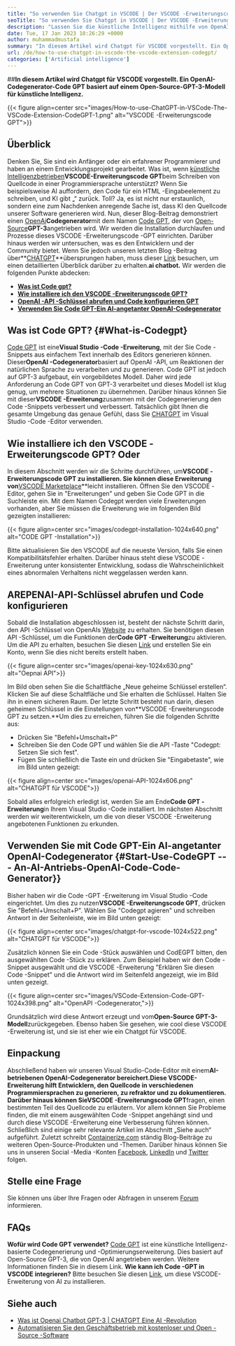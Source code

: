 ```yaml
---
title: "So verwenden Sie Chatgpt in VSCODE | Der VSCODE -Erweiterungscode GPT" 
seoTitle: "So verwenden Sie Chatgpt in VSCODE | Der VSCODE -Erweiterungscode GPT" 
description: "Lassen Sie die künstliche Intelligenz mithilfe von OpenAI -API den Quellcode schreiben und optimieren. VSCODE-Erweiterungscode GPT wird von GPT-3 betrieben, einem Open-Source-NLP-Modell." 
date: Tue, 17 Jan 2023 10:26:29 +0000
author: muhammadmustafa
summary: "In diesem Artikel wird Chatgpt für VSCODE vorgestellt. Ein OpenAI-Code-Generator-Code GPT basiert auf einem Open-Source-Modell für künstliche Intelligenz, das GPT-3-Modell betrieben hat." 
url: /de/how-to-use-chatgpt-in-vscode-the-vscode-extension-codegpt/
categories: ['Artificial intelligence']
---
```


##**In diesem Artikel wird Chatgpt für VSCODE vorgestellt. Ein OpenAI-Codegenerator-Code GPT basiert auf einem Open-Source-GPT-3-Modell für künstliche Intelligenz.**

{{< figure align=center src="images/How-to-use-ChatGPT-in-VSCode-The-VSCode-Extension-CodeGPT-1.png" alt="VSCODE -Erweiterungscode GPT">}}


## Überblick
Denken Sie, Sie sind ein Anfänger oder ein erfahrener Programmierer und haben an einem Entwicklungsprojekt gearbeitet. Was ist, wenn [künstliche Intelligenzbetrieben][1]**VSCODE-Erweiterungscode GPT**beim Schreiben von Quellcode in einer Programmiersprache unterstützt? Wenn Sie beispielsweise AI auffordern, den Code für ein HTML -Eingabeelement zu schreiben, und KI gibt „“ zurück. Toll?
Ja, es ist nicht nur erstaunlich, sondern eine zum Nachdenken anregende Sache ist, dass KI den Quellcode unserer Software generieren wird. Nun, dieser Blog-Beitrag demonstriert einen [OpenAi][2]**Codegenerator**mit dem Namen [Code GPT][3], der von [Open-Source][4]**GPT-3**angetrieben wird. Wir werden die Installation durchlaufen und Prozesse dieses VSCODE -Erweiterungscode -GPT einrichten. Darüber hinaus werden wir untersuchen, was es den Entwicklern und der Community bietet. Wenn Sie jedoch unseren letzten Blog -Beitrag über**[CHATGPT][5]**übersprungen haben, muss dieser [Link][6] besuchen, um einen detaillierten Überblick darüber zu erhalten.**ai chatbot.**
Wir werden die folgenden Punkte abdecken:
* [**Was ist Code gpt?**][7]
* [**Wie installiere ich den VSCODE -Erweiterungscode GPT?**][8]
* [**OpenAI -API -Schlüssel abrufen und Code konfigurieren GPT**][9]
* [**Verwenden Sie Code GPT-Ein AI-angetanter OpenAI-Codegenerator**][10]

## Was ist Code GPT?   {#What-is-Codegpt}
[Code GPT][3] ist eine**Visual Studio -Code -Erweiterung**, mit der Sie Code -Snippets aus einfachem Text innerhalb des Editors generieren können. Dieser**OpenAI -Codegenerator**basiert auf OpenAI -API, um Reaktionen der natürlichen Sprache zu verarbeiten und zu generieren. Code GPT ist jedoch auf GPT-3 aufgebaut, ein vorgebildetes Modell. Daher wird jede Anforderung an Code GPT von GPT-3 verarbeitet und dieses Modell ist klug genug, um mehrere Situationen zu übernehmen. Darüber hinaus können Sie mit dieser**VSCODE -Erweiterung**zusammen mit der Codegenerierung den Code -Snippets verbessert und verbessert. Tatsächlich gibt Ihnen die gesamte Umgebung das genaue Gefühl, dass Sie [CHATGPT][11] im Visual Studio -Code -Editor verwenden.

## Wie installiere ich den VSCODE -Erweiterungscode GPT? Oder
In diesem Abschnitt werden wir die Schritte durchführen, um**VSCODE -Erweiterungscode GPT zu installieren. Sie können diese Erweiterung von**[VSCODE Marketplace][12]**leicht installieren.
Öffnen Sie den VSCODE -Editor, gehen Sie in "Erweiterungen" und geben Sie Code GPT in die Suchleiste ein. Mit dem Namen Codegpt werden viele Erweiterungen vorhanden, aber Sie müssen die Erweiterung wie im folgenden Bild gezeigten installieren:

{{< figure align=center src="images/codegpt-installation-1024x640.png" alt="CODE GPT -Installation">}}

Bitte aktualisieren Sie den VSCODE auf die neueste Version, falls Sie einen Kompatibilitätsfehler erhalten. Darüber hinaus steht diese VSCODE -Erweiterung unter konsistenter Entwicklung, sodass die Wahrscheinlichkeit eines abnormalen Verhaltens nicht weggelassen werden kann.

## AREPENAI-API-Schlüssel abrufen und Code konfigurieren
Sobald die Installation abgeschlossen ist, besteht der nächste Schritt darin, den API -Schlüssel von OpenAIs [Website][13] zu erhalten. Sie benötigen diesen API -Schlüssel, um die Funktionen der**Code GPT -Erweiterung**zu aktivieren. Um die API zu erhalten, besuchen Sie diesen [Link][13] und erstellen Sie ein Konto, wenn Sie dies nicht bereits erstellt haben.

{{< figure align=center src="images/openai-key-1024x630.png" alt="Oepnai API">}}

Im Bild oben sehen Sie die Schaltfläche „Neue geheime Schlüssel erstellen“. Klicken Sie auf diese Schaltfläche und Sie erhalten die Schlüssel. Halten Sie ihn in einem sicheren Raum. Der letzte Schritt besteht nun darin, diesen geheimen Schlüssel in die Einstellungen von**VSCODE -Erweiterungscode GPT zu setzen.**Um dies zu erreichen, führen Sie die folgenden Schritte aus:
  * Drücken Sie "Befehl+Umschalt+P"
  * Schreiben Sie den Code GPT und wählen Sie die API -Taste "Codegpt: Setzen Sie sich fest".
  * Fügen Sie schließlich die Taste ein und drücken Sie "Eingabetaste", wie im Bild unten gezeigt:

{{< figure align=center src="images/openai-API-1024x606.png" alt="CHATGPT für VSCODE">}}

Sobald alles erfolgreich erledigt ist, werden Sie am Ende**Code GPT -Erweiterung**in Ihrem Visual Studio -Code installiert. Im nächsten Abschnitt werden wir weiterentwickeln, um die von dieser VSCODE -Erweiterung angebotenen Funktionen zu erkunden.

## Verwenden Sie mit Code GPT-Ein AI-angetanter OpenAI-Codegenerator   {#Start-Use-CodeGPT --- An-AI-Antriebs-OpenAI-Code-Code-Generator}}
Bisher haben wir die Code -GPT -Erweiterung im Visual Studio -Code eingerichtet. Um dies zu nutzen**VSCODE -Erweiterungscode GPT**, drücken Sie "Befehl+Umschalt+P". Wählen Sie "Codegpt agieren" und schreiben Antwort in der Seitenleiste, wie im Bild unten gezeigt:

{{< figure align=center src="images/chatgpt-for-vscode-1024x522.png" alt="CHATGPT für VSCODE">}}

Zusätzlich können Sie ein Code -Stück auswählen und CodEGPT bitten, den ausgewählten Code -Stück zu erklären. Zum Beispiel haben wir den Code -Snippet ausgewählt und die VSCODE -Erweiterung "Erklären Sie diesen Code -Snippet" und die Antwort wird im Seitenfeld angezeigt, wie im Bild unten gezeigt.

{{< figure align=center src="images/VSCode-Extension-Code-GPT-1024x398.png" alt="OpenAPI -Codegenerator,">}}

Grundsätzlich wird diese Antwort erzeugt und vom**Open-Source GPT-3-Modell**zurückgegeben. Ebenso haben Sie gesehen, wie cool diese VSCODE -Erweiterung ist, und sie ist eher wie ein Chatgpt für VSCODE.

## Einpackung
Abschließend haben wir unseren Visual Studio-Code-Editor mit einem**AI-betriebenen OpenAI-Codegenerator bereichert.**Diese VSCODE-Erweiterung hilft Entwicklern, den Quellcode in verschiedenen Programmiersprachen zu generieren, zu refraktor und zu dokumentieren. Darüber hinaus können Sie**VSCODE -Erweiterungscode GPT**fragen, einen bestimmten Teil des Quellcode zu erläutern. Vor allem können Sie Probleme finden, die mit einem ausgewählten Code -Snippet angehängt sind und durch diese VSCODE -Erweiterung eine Verbesserung führen können. Schließlich sind einige sehr relevante Artikel im Abschnitt „Siehe auch“ aufgeführt.
Zuletzt schreibt [Containerize.com][4] ständig Blog-Beiträge zu weiteren Open-Source-Produkten und -Themen. Darüber hinaus können Sie uns in unseren Social -Media -Konten [Facebook][14], [LinkedIn][15] und [Twitter][16] folgen.

## Stelle eine Frage
Sie können uns über Ihre Fragen oder Abfragen in unserem [Forum][17] informieren.

## FAQs
**Wofür wird Code GPT verwendet?**
[Code GPT][3] ist eine künstliche Intelligenz-basierte Codegenerierung und -Optimierungserweiterung. Dies basiert auf Open-Source GPT-3, die von OpenAI angetrieben werden. Weitere Informationen finden Sie in diesem Link.
**Wie kann ich Code -GPT in VSCODE integrieren?**
Bitte besuchen Sie diesen [Link][9], um diese VSCODE-Erweiterung von AI zu installieren.

## Siehe auch
  * [Was ist Openai Chatbot GPT-3 | CHATGPT Eine AI -Revolution][6]
  * [Automatisieren Sie den Geschäftsbetrieb mit kostenloser und Open -Source -Software][18]

  
[1]: https://blog.containerize.com/category/artificial-intelligence/
[2]: https://openai.com/
[3]: https://marketplace.visualstudio.com/items?itemName=timkmecl.codegpt3
[4]: https://www.containerize.com/
[5]: https://en.wikipedia.org/wiki/GPT-3
[6]: https://blog.containerize.com/artificial-intelligence/what-is-openai-chatbot-gpt-3-chatgpt-an-ai-revolution/
[7]: #What-is-CodeGPT
[8]: #How-to-install-the-VSCode-extension-CodeGPT
[9]: #Retrieve-OpenAI-API-Key-configure-CodeGPT-
[10]: #Start-using-CodeGPT---an-AI-Powered-OpenAI-Code-Generator
[11]: https://openai.com/blog/chatgpt/
[12]: https://marketplace.visualstudio.com/vscode
[13]: https://beta.openai.com/account/api-keys
[14]: https://web.facebook.com/containerize
[15]: https://www.linkedin.com/company/containerize/
[16]: https://twitter.com/containerize_co
[17]: https://forum.containerize.com/
[18]: https://blog.containerize.com/blogging/automate-business-operations-using-open-source-software/
